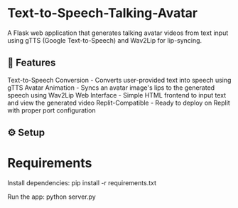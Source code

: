 # Text-to-Speech-Talking-Avatar
A Flask web application that generates talking avatar videos from text input using gTTS (Google Text-to-Speech) and Wav2Lip for lip-syncing.

## 🚀 Features
Text-to-Speech Conversion - Converts user-provided text into speech using gTTS
Avatar Animation - Syncs an avatar image's lips to the generated speech using Wav2Lip
Web Interface - Simple HTML frontend to input text and view the generated video
Replit-Compatible - Ready to deploy on Replit with proper port configuration

## ⚙️ Setup
# Requirements
Install dependencies:
pip install -r requirements.txt

Run the app:
python server.py
